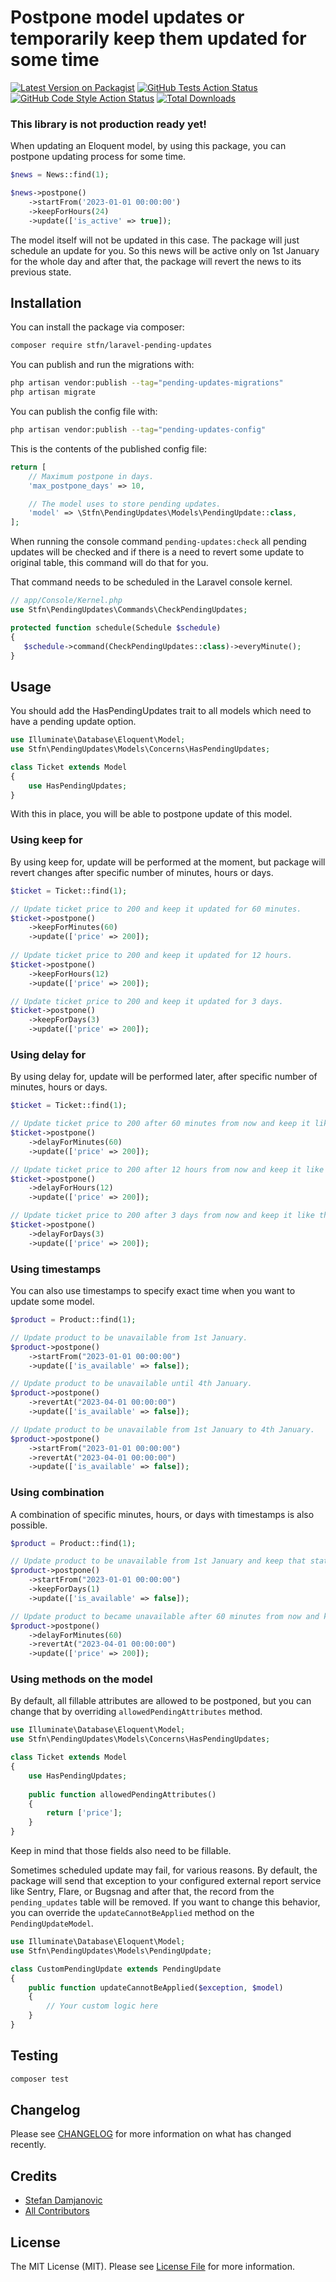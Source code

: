 # Postpone model updates or temporarily keep them updated for some time

[![Latest Version on Packagist](https://img.shields.io/packagist/v/stfn/laravel-pending-updates.svg?style=flat-square)](https://packagist.org/packages/stfn/laravel-pending-updates)
[![GitHub Tests Action Status](https://img.shields.io/github/actions/workflow/status/stfndamjanovic/laravel-pending-updates/run-tests.yml?branch=main&label=tests&style=flat-square)](https://github.com/stfndamjanovic/laravel-pending-updates/actions?query=workflow%3Arun-tests+branch%3Amain)
[![GitHub Code Style Action Status](https://img.shields.io/github/actions/workflow/status/stfndamjanovic/laravel-pending-updates/fix-php-code-style-issues.yml?branch=main&label=code%20style&style=flat-square)](https://github.com/stfndamjanovic/laravel-pending-updates/actions?query=workflow%3A"Fix+PHP+code+style+issues"+branch%3Amain)
[![Total Downloads](https://img.shields.io/packagist/dt/stfn/laravel-pending-updates.svg?style=flat-square)](https://packagist.org/packages/stfn/laravel-pending-updates)

### This library is not production ready yet!

When updating an Eloquent model, by using this package, you can postpone updating process for some time.

```php
$news = News::find(1);

$news->postpone()
    ->startFrom('2023-01-01 00:00:00')
    ->keepForHours(24)
    ->update(['is_active' => true]);
```
The model itself will not be updated in this case. The package will just schedule an update for you.
So this news will be active only on 1st January for the whole day and after that, the package will revert the news to its previous state.

## Installation

You can install the package via composer:

```bash
composer require stfn/laravel-pending-updates
```

You can publish and run the migrations with:

```bash
php artisan vendor:publish --tag="pending-updates-migrations"
php artisan migrate
```

You can publish the config file with:

```bash
php artisan vendor:publish --tag="pending-updates-config"
```

This is the contents of the published config file:

```php
return [
    // Maximum postpone in days.
    'max_postpone_days' => 10,

    // The model uses to store pending updates.
    'model' => \Stfn\PendingUpdates\Models\PendingUpdate::class,
];

```
When running the console command `pending-updates:check` all pending updates will be checked
and if there is a need to revert some update to original table, this command will do that for you.

That command needs to be scheduled in the Laravel console kernel.
```php
// app/Console/Kernel.php
use Stfn\PendingUpdates\Commands\CheckPendingUpdates;

protected function schedule(Schedule $schedule)
{
   $schedule->command(CheckPendingUpdates::class)->everyMinute();
}
```

## Usage
You should add the HasPendingUpdates trait to all models which need to have a pending update option.

```php
use Illuminate\Database\Eloquent\Model;
use Stfn\PendingUpdates\Models\Concerns\HasPendingUpdates;

class Ticket extends Model
{
    use HasPendingUpdates;
}
```

With this in place, you will be able to postpone update of this model.

### Using keep for

By using keep for, update will be performed at the moment, but package will revert changes after specific number of minutes, hours or days.

```php
$ticket = Ticket::find(1);

// Update ticket price to 200 and keep it updated for 60 minutes.
$ticket->postpone()
    ->keepForMinutes(60)
    ->update(['price' => 200]);
    
// Update ticket price to 200 and keep it updated for 12 hours.
$ticket->postpone()
    ->keepForHours(12)
    ->update(['price' => 200]);

// Update ticket price to 200 and keep it updated for 3 days.
$ticket->postpone()
    ->keepForDays(3)
    ->update(['price' => 200]);
```

### Using delay for

By using delay for, update will be performed later, after specific number of minutes, hours or days.

```php
$ticket = Ticket::find(1);

// Update ticket price to 200 after 60 minutes from now and keep it like that for unlimited time.
$ticket->postpone()
    ->delayForMinutes(60)
    ->update(['price' => 200]);

// Update ticket price to 200 after 12 hours from now and keep it like that for unlimited time.
$ticket->postpone()
    ->delayForHours(12)
    ->update(['price' => 200]);

// Update ticket price to 200 after 3 days from now and keep it like that for unlimited time.
$ticket->postpone()
    ->delayForDays(3)
    ->update(['price' => 200]);
```

### Using timestamps

You can also use timestamps to specify exact time when you want to update some model.

```php
$product = Product::find(1);

// Update product to be unavailable from 1st January.
$product->postpone()
    ->startFrom("2023-01-01 00:00:00")
    ->update(['is_available' => false]);

// Update product to be unavailable until 4th January.
$product->postpone()
    ->revertAt("2023-04-01 00:00:00")
    ->update(['is_available' => false]);

// Update product to be unavailable from 1st January to 4th January.
$product->postpone()
    ->startFrom("2023-01-01 00:00:00")
    ->revertAt("2023-04-01 00:00:00")
    ->update(['is_available' => false]);
```

### Using combination

A combination of specific minutes, hours, or days with timestamps is also possible.
```php
$product = Product::find(1);

// Update product to be unavailable from 1st January and keep that state for 1 day.
$product->postpone()
    ->startFrom("2023-01-01 00:00:00")
    ->keepForDays(1)
    ->update(['is_available' => false]);

// Update product to became unavailable after 60 minutes from now and keep that state until 4th January.
$product->postpone()
    ->delayForMinutes(60)
    ->revertAt("2023-04-01 00:00:00")
    ->update(['price' => 200]);
```

### Using methods on the model

By default, all fillable attributes are allowed to be postponed, but you can change that by overriding
`allowedPendingAttributes` method.

```php
use Illuminate\Database\Eloquent\Model;
use Stfn\PendingUpdates\Models\Concerns\HasPendingUpdates;

class Ticket extends Model
{
    use HasPendingUpdates;
    
    public function allowedPendingAttributes()
    {
        return ['price'];
    }
}
```
Keep in mind that those fields also need to be fillable.

Sometimes scheduled update may fail, for various reasons.
By default, the package will send that exception to your configured external
report service like Sentry, Flare, or Bugsnag and after that,
the record from the `pending_updates` table will be removed. If you want to change this behavior, you can
override the `updateCannotBeApplied` method on the `PendingUpdateModel`.

```php
use Illuminate\Database\Eloquent\Model;
use Stfn\PendingUpdates\Models\PendingUpdate;

class CustomPendingUpdate extends PendingUpdate
{    
    public function updateCannotBeApplied($exception, $model)
    {
        // Your custom logic here
    }
}
```

## Testing

```bash
composer test
```

## Changelog

Please see [CHANGELOG](CHANGELOG.md) for more information on what has changed recently.

## Credits

- [Stefan Damjanovic](https://github.com/stfndamjanovic)
- [All Contributors](../../contributors)

## License

The MIT License (MIT). Please see [License File](LICENSE.md) for more information.
